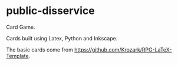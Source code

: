 # public-disservice
Card Game.

Cards built using Latex, Python and Inkscape.

The basic cards come from https://github.com/Krozark/RPG-LaTeX-Template.
